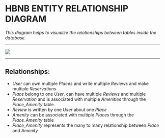 # HBNB ENTITY RELATIONSHIP DIAGRAM

  
*This diagram helps to visualize the relationships between tables inside the database.*

---


[![](https://mermaid.ink/img/pako:eNp9U1tv2jAU_iuWn2mUCwHqt5RmGhKFiTGmVZEiC5tgLbEj2xntAv-9znWhQ8QvOd_xd5GPTgn3glCIIJXPDCcSZxH_8T3cgPP54eFcgm_LYB4iIE5cDRqiBJtwtwh_InCSTNP_eqbYBdvFeoVAhn9X_VroM_mI-87lbFmdXxy8hKvF9tfVhVvakioq_1AS8ZZxT6Y6dcoy4sB886_BBjDSFLtgU9cHJpWOOc7oNZ7im3COlToJ2Yo8rdfLMFgBpmJMMmb8Ll36e56a6fSTLqFqL1mumeBN48tyHWxBLtmeDoEUG3JBrjHBkwFY65n5URlXxiZR8_r3I9E3PWhLY8OTAVCoVq5H8hTvaefQTeOeRfOYdZx-ojcJz8E2BEpjqWOCNR2AlJMW6t45vuX8L1oPGW_O9HuXF45gIhmBSMuCjmBGZYarEtYyEdRHasJCZH4JPeAi1RE0REPLMX8VIuuYUhTJEaIDTpWpirxK1-5Vf8WkpnIuCq4hcj3brUUgKuGbqaee5Y5t27WnvvPoe84IvkM0cSx_5tr-2PFmzszzH8eXEfxb29rWdGobaDzznIk_cWx_BClhWsiXZq_r9b58ANo9M5w?type=png)](https://mermaid.live/edit#pako:eNp9U1tv2jAU_iuWn2mUCwHqt5RmGhKFiTGmVZEiC5tgLbEj2xntAv-9znWhQ8QvOd_xd5GPTgn3glCIIJXPDCcSZxH_8T3cgPP54eFcgm_LYB4iIE5cDRqiBJtwtwh_InCSTNP_eqbYBdvFeoVAhn9X_VroM_mI-87lbFmdXxy8hKvF9tfVhVvakioq_1AS8ZZxT6Y6dcoy4sB886_BBjDSFLtgU9cHJpWOOc7oNZ7im3COlToJ2Yo8rdfLMFgBpmJMMmb8Ll36e56a6fSTLqFqL1mumeBN48tyHWxBLtmeDoEUG3JBrjHBkwFY65n5URlXxiZR8_r3I9E3PWhLY8OTAVCoVq5H8hTvaefQTeOeRfOYdZx-ojcJz8E2BEpjqWOCNR2AlJMW6t45vuX8L1oPGW_O9HuXF45gIhmBSMuCjmBGZYarEtYyEdRHasJCZH4JPeAi1RE0REPLMX8VIuuYUhTJEaIDTpWpirxK1-5Vf8WkpnIuCq4hcj3brUUgKuGbqaee5Y5t27WnvvPoe84IvkM0cSx_5tr-2PFmzszzH8eXEfxb29rWdGobaDzznIk_cWx_BClhWsiXZq_r9b58ANo9M5w)

---

## Relationships:

- *User* can own multiple *Places* and write multiple *Reviews* and make multiple *Reservations*
- *Place* belong to one *User*, can have multiple *Reviews* and multiple *Reservation* and is associated with multiple *Amenities* through the *Place_Amenity* table
- *Review* is written by one *User* about one *Place*
- *Amenity* can be associated  with multiple *Places* through the *Place_Amenity* table
- *Place_Amenity* represents the many to many relationship between *Place* and *Amenity*